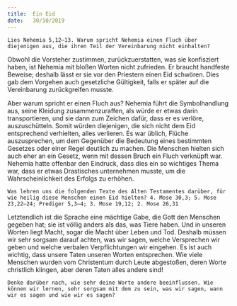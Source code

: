 ```yaml
---
title:  Ein Eid
date:   30/10/2019
---
```


`Lies Nehemia 5,12–13. Warum spricht Nehemia einen Fluch über diejenigen aus, die ihren Teil der Vereinbarung nicht einhalten?`

Obwohl die Vorsteher zustimmen, zurückzuerstatten, was sie konfisziert haben, ist Nehemia mit bloßen Worten nicht zufrieden. Er braucht handfeste Beweise; deshalb lässt er sie vor den Priestern einen Eid schwören. Dies gab dem Vorgehen auch gesetzliche Gültigkeit, falls er später auf die Vereinbarung zurückgreifen musste.

Aber warum spricht er einen Fluch aus? Nehemia führt die Symbolhandlung aus, seine Kleidung zusammenzuraffen, als würde er etwas darin transportieren, und sie dann zum Zeichen dafür, dass er es verlöre, auszuschütteln. Somit würden diejenigen, die sich nicht dem Eid entsprechend verhielten, alles verlieren. Es war üblich, Flüche auszusprechen, um dem Gegenüber die Bedeutung eines bestimmten Gesetzes oder einer Regel deutlich zu machen. Die Menschen hielten sich auch eher an ein Gesetz, wenn mit dessen Bruch ein Fluch verknüpft war. Nehemia hatte offenbar den Eindruck, dass dies ein so wichtiges Thema war, dass er etwas Drastisches unternehmen musste, um die Wahrscheinlichkeit des Erfolgs zu erhöhen.

`Was lehren uns die folgenden Texte des Alten Testamentes darüber, für wie heilig diese Menschen einen Eid hielten? 4. Mose 30,3; 5. Mose 23,22–24; Prediger 5,3–4; 3. Mose 19,12; 2. Mose 26,31`

Letztendlich ist die Sprache eine mächtige Gabe, die Gott den Menschen gegeben hat; sie ist völlig anders als das, was Tiere haben. Und in unseren Worten liegt Macht, sogar die Macht über Leben und Tod. Deshalb müssen wir sehr sorgsam darauf achten, was wir sagen, welche Versprechen wir geben und welche verbalen Verpflichtungen wir eingehen. Es ist auch wichtig, dass unsere Taten unseren Worten entsprechen. Wie viele Menschen wurden vom Christentum durch Leute abgestoßen, deren Worte christlich klingen, aber deren Taten alles andere sind!

`Denke darüber nach, wie sehr deine Worte andere beeinflussen. Wie können wir lernen, sehr sorgsam mit dem zu sein, was wir sagen, wann wir es sagen und wie wir es sagen?`
